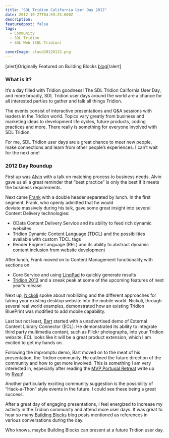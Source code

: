 ```yaml
---
title: "SDL Tridion California User Day 2012"
date: 2012-10-27T04:59:25.000Z
description: 
featuredpost: false
tags: 
  - Community
  - SDL Tridion
  - SDL Web (SDL Tridion)

coverImage: cloud20120122.png
---
```


\[alert\]Originally Featured on Building Blocks [blog](http://blog.building-blocks.com/sdl-tridion-california-user-day-2012 "Building Blocks Blog")\[/alert\]

### What is it?

It’s a day filled with Tridion goodness! The SDL Tridion California User Day, and more broadly, SDL Tridion user days around the world are a chance for all interested parties to gather and talk all things Tridion.

The events consist of interactive presentations and Q&A sessions with leaders in the Tridion world. Topics vary greatly from business and marketing ideas to development life cycles, future products, coding practices and more. There really is something for everyone involved with SDL Tridion.

For me, SDL Tridion user days are a great chance to meet new people, make connections and learn from other people’s experiences. I can’t wait for the next one!

### 2012 Day Roundup

First up was [Alvin](http://www.createandbreak.net/ "Alvin") with a talk on matching process to business needs. Alvin gave us all a great reminder that “best practice” is only the best if it meets the business requirements.

Next came [Frank](https://twitter.com/puf "Frank") with a double header separated by lunch. In the first segment, Frank, who openly admitted that he would deviate massively during his talk, gave some great insight into several Content Delivery technologies:

- OData Content Delivery Service and its ability to feed rich dynamic websites
- Tridion Dynamic Content Language (TDCL) and the possibilities available with custom TDCL tags
- Render Engine Language (REL) and its ability to abstract dynamic content inclusion from website development

After lunch, Frank moved on to Content Management functionality with sections on:

- Core Service and using [LinqPad](http://www.linqpad.net/ "LINQPad") to quickly generate results
- [Tridion 2013](http://blog.building-blocks.com/new-features-in-sdl-tridion-2013 "Tridion 2013") and a sneak peak at some of the upcoming features of next year’s release

Next up, [Nickoli](http://www.tridiondeveloper.com/author/nick "Nickoli") spoke about mobilizing and the different approaches for taking your existing desktop website into the mobile world. Nickoli, through several real world examples, demonstrated how an existing Tridion BluePrint was modified to add mobile capability.

Last but not least, [Bart](http://sdltridionworld.com/community/developers/bart_koopman.aspx "Bart") started with a unadvertised demo of External Content Library Connector (ECL). He demonstrated its ability to integrate third party multimedia content, such as Flickr photographs, into your Tridion website. ECL looks like it will be a great product extension, which I am excited to get my hands on.

Following the impromptu demo, Bart moved on to the meat of his presentation, the Tridion community. He outlined the future direction of the community and how to get more involved. This is something I am very interested in, especially after reading the [MVP Portugal Retreat](http://blog.building-blocks.com/sdl-tridion-mvp-retreat-2012-review "MVP Portugal Retreat") write up by [Ryan](http://blog.building-blocks.com/author/rdurkin "Ryan")!

Another particularly exciting community suggestion is the possibility of “Hack-a-Thon” style events in the future. I could see these being a great success.

After a great day of engaging presentations, I feel energized to increase my activity in the Tridion community and attend more user days. It was great to hear so many [Building Blocks](http://www.building-blocks.com/ "Building Blocks") blog posts mentioned as references in various conversations during the day.

Who knows, maybe Building Blocks can present at a future Tridion user day.
